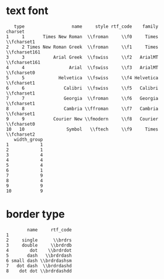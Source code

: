 # text font

       type                  name     style rtf_code    family       charset
    1     1       Times New Roman  \\froman     \\f0     Times   \\fcharset1
    2     2 Times New Roman Greek  \\froman     \\f1     Times \\fcharset161
    3     3           Arial Greek  \\fswiss     \\f2   ArialMT \\fcharset161
    4     4                 Arial  \\fswiss     \\f3   ArialMT   \\fcharset0
    5     5             Helvetica  \\fswiss     \\f4 Helvetica   \\fcharset1
    6     6               Calibri  \\fswiss     \\f5   Calibri   \\fcharset1
    7     7               Georgia  \\froman     \\f6   Georgia   \\fcharset1
    8     8               Cambria \\ffroman     \\f7   Cambria   \\fcharset1
    9     9           Courier New \\fmodern     \\f8   Courier   \\fcharset0
    10   10                Symbol   \\ftech     \\f9     Times   \\fcharset2
       width_group
    1            1
    2            1
    3            4
    4            4
    5            4
    6            1
    7            9
    8            4
    9            9
    10           9

# border type

            name     rtf_code
    1                        
    2     single      \\brdrs
    3     double     \\brdrdb
    4        dot    \\brdrdot
    5       dash   \\brdrdash
    6 small dash \\brdrdashsm
    7   dot dash  \\brdrdashd
    8    dot dot \\brdrdashdd

